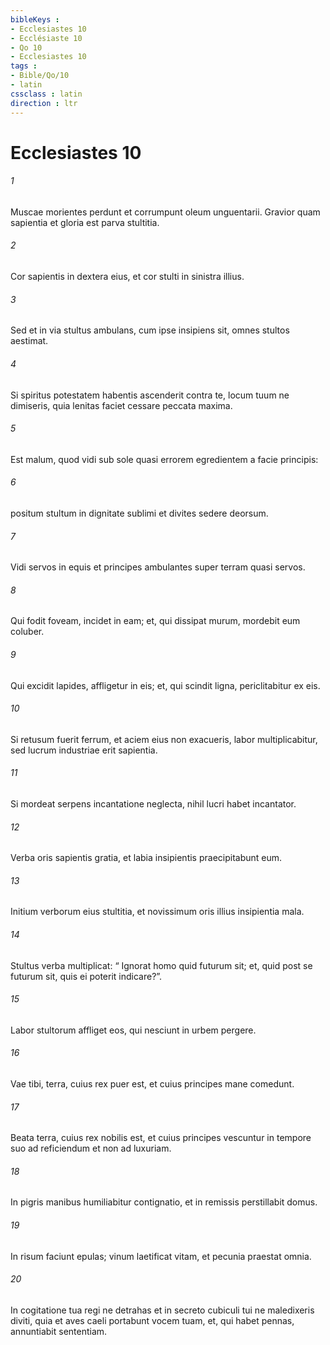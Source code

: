 ```yaml
---
bibleKeys : 
- Ecclesiastes 10
- Ecclésiaste 10
- Qo 10
- Ecclesiastes 10
tags : 
- Bible/Qo/10
- latin
cssclass : latin
direction : ltr
---
```


# Ecclesiastes 10

###### 1
Muscae morientes perdunt et corrumpunt oleum unguentarii. Gravior quam sapientia et gloria est parva stultitia.
###### 2
Cor sapientis in dextera eius, et cor stulti in sinistra illius.
###### 3
Sed et in via stultus ambulans, cum ipse insipiens sit, omnes stultos aestimat.
###### 4
Si spiritus potestatem habentis ascenderit contra te, locum tuum ne dimiseris, quia lenitas faciet cessare peccata maxima.
###### 5
Est malum, quod vidi sub sole quasi errorem egredientem a facie principis: 
###### 6
positum stultum in dignitate sublimi et divites sedere deorsum. 
###### 7
Vidi servos in equis et principes ambulantes super terram quasi servos. 
###### 8
Qui fodit foveam, incidet in eam; et, qui dissipat murum, mordebit eum coluber.
###### 9
Qui excidit lapides, affligetur in eis; et, qui scindit ligna, periclitabitur ex eis.
###### 10
Si retusum fuerit ferrum, et aciem eius non exacueris, labor multiplicabitur, sed lucrum industriae erit sapientia.
###### 11
Si mordeat serpens incantatione neglecta, nihil lucri habet incantator.
###### 12
Verba oris sapientis gratia, et labia insipientis praecipitabunt eum.
###### 13
Initium verborum eius stultitia, et novissimum oris illius insipientia mala.
###### 14
Stultus verba multiplicat: “ Ignorat homo quid futurum sit; et, quid post se futurum sit, quis ei poterit indicare?”.
###### 15
Labor stultorum affliget eos, qui nesciunt in urbem pergere.
###### 16
Vae tibi, terra, cuius rex puer est, et cuius principes mane comedunt.
###### 17
Beata terra, cuius rex nobilis est, et cuius principes vescuntur in tempore suo ad reficiendum et non ad luxuriam.
###### 18
In pigris manibus humiliabitur contignatio, et in remissis perstillabit domus.
###### 19
In risum faciunt epulas; vinum laetificat vitam, et pecunia praestat omnia.
###### 20
In cogitatione tua regi ne detrahas et in secreto cubiculi tui ne maledixeris diviti, quia et aves caeli portabunt vocem tuam, et, qui habet pennas, annuntiabit sententiam.
